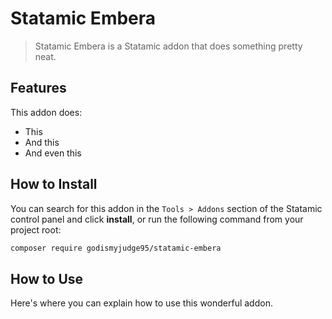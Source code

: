 # Statamic Embera

> Statamic Embera is a Statamic addon that does something pretty neat.

## Features

This addon does:

- This
- And this
- And even this

## How to Install

You can search for this addon in the `Tools > Addons` section of the Statamic control panel and click **install**, or run the following command from your project root:

``` bash
composer require godismyjudge95/statamic-embera
```

## How to Use

Here's where you can explain how to use this wonderful addon.
